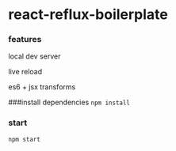 # react-reflux-boilerplate

### features
local dev server

live reload

es6 + jsx transforms

###install dependencies
```npm install```

### start
```npm start```
